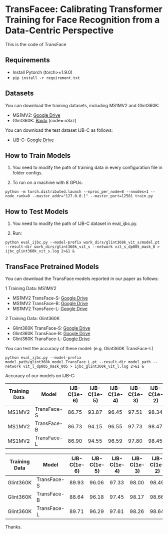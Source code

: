 # TransFacee: Calibrating Transformer Training for Face Recognition from a Data-Centric Perspective
This is the code of TransFace

## Requirements
* Install Pytorch (torch>=1.9.0)
* ```pip install -r requirement.txt```
 
## Datasets
You can download the training datasets, including MS1MV2 and Glint360K:
* MS1MV2: [Google Drive](https://drive.google.com/file/d/1SXS4-Am3bsKSK615qbYdbA_FMVh3sAvR/view)
* Glint360K: [Baidu](https://pan.baidu.com/share/init?surl=GsYqTTt7_Dn8BfxxsLFN0w) (code=:o3az)

You can download the test dataset IJB-C as follows:
* IJB-C: [Google Drive](https://drive.google.com/file/d/1aC4zf2Bn0xCVH_ZtEuQipR2JvRb1bf8o/view) 

## How to Train Models
1. You need to modify the path of training data in every configuration file in folder configs.

2. To run on a machine with 8 GPUs:
```
python -m torch.distributed.launch --nproc_per_node=8 --nnodes=1 --node_rank=0 --master_addr="127.0.0.1" --master_port=12581 train.py 
```

## How to Test Models
1. You need to modify the path of IJB-C dataset in eval_ijbc.py.

2. Run:
```
python eval_ijbc.py --model-prefix work_dirs/glint360k_vit_s/model.pt --result-dir work_dirs/glint360k_vit_s --network vit_s_dp005_mask_0 > ijbc_glint360k_vit_s.log 2>&1 &
```


## TransFace Pretrained Models 

You can download the TransFace models reported in our paper as follows:

1 Training Data: MS1MV2
* MS1MV2 TransFace-S: [Google Drive](https://drive.google.com/file/d/1UZWCg7jNESDv8EWs7mxQSswCMGbAZNF4/view?usp=share_link)
* MS1MV2 TransFace-B: [Google Drive](https://drive.google.com/file/d/16O-q30mH8d3lECqa5eJd8rABaUlNhQ0K/view?usp=share_link)
* MS1MV2 TransFace-L: [Google Drive](https://drive.google.com/file/d/1uXUFT6ujEPqvCTHzONsp6-DMIc24Cc85/view?usp=share_link)

2 Training Data: Glint360K
* Glint360K TransFace-S: [Google Drive](https://drive.google.com/file/d/18Zh_zMlYttKVIGArmDYNEchIvUSH5FQ1/view?usp=share_link)
* Glint360K TransFace-B: [Google Drive](https://drive.google.com/file/d/13IezvOo5GvtGVsRap2s5RVqtIl1y0ke5/view?usp=share_link)
* Glint360K TransFace-L: [Google Drive](https://drive.google.com/file/d/1jXL_tidh9KqAS6MgeinIk2UNWmEaxfb0/view?usp=share_link)

You can test the accuracy of these model: (e.g. Glint360K TransFace-L)
```
python eval_ijbc.py --model-prefix model_path/glint360k_model_TransFace_L.pt --result-dir model_path --network vit_l_dp005_mask_005 > ijbc_glint360k_vit_l.log 2>&1 &
```

Accuracy of our models on IJB-C:

| Training Data | Model | IJB-C(1e-6) | IJB-C(1e-5) | IJB-C(1e-4) | IJB-C(1e-3) | IJB-C(1e-2) | IJB-C(1e-1) | log |
| ------ | ------ | ------ | ------ | ------ | ------ | ------ | ------ | ------ |
| MS1MV2 | TransFace-S | 86.75 | 93.87 | 96.45 | 97.51 | 98.34 | 98.99 | [link](https://raw.githubusercontent.com/mr6737/TransFace_log/main/ms1mv2_vit_s_log.log?token=GHSAT0AAAAAAB72RRWRSVPSC6TNF7SCZCWEZANIY7Q) |
| MS1MV2 | TransFace-B | 86.73 | 94.15 | 96.55 | 97.73 | 98.47 | 99.11 | [link](https://raw.githubusercontent.com/mr6737/TransFace_log/main/ms1mv2_vit_b_log.log?token=GHSAT0AAAAAAB72RRWRDHTJMUDGPF6WY76GZANIZ7A) |
| MS1MV2 | TransFace-L | 86.90 | 94.55 | 96.59 | 97.80 | 98.45 | 99.04 | [link](https://raw.githubusercontent.com/mr6737/TransFace_log/main/ms1mv2_vit_l_log.log?token=GHSAT0AAAAAAB72RRWRDMDKPYR6N37IAXYOZANI3EQ) |

| Training Data | Model | IJB-C(1e-6) | IJB-C(1e-5) | IJB-C(1e-4) | IJB-C(1e-3) | IJB-C(1e-2) | IJB-C(1e-1) | log |
| ------ | ------ | ------ | ------ | ------ | ------ | ------ | ------ | ------ |
| Glint360K | TransFace-S | 89.93 | 96.06 | 97.33 | 98.00 | 98.49 | 99.11 | [link](https://raw.githubusercontent.com/mr6737/TransFace_log/main/glint360k_vit_s_log.log?token=GHSAT0AAAAAAB72RRWQEPULWLL4GJJNOG6IZANI4CA) |
| Glint360K | TransFace-B | 88.64 | 96.18 | 97.45 | 98.17 | 98.66 | 99.23 | [link](https://raw.githubusercontent.com/mr6737/TransFace_log/main/glint360k_vit_b_log.log?token=GHSAT0AAAAAAB72RRWQUMF4Y3OWENMZ7UDIZANI4SQ) |
| Glint360K | TransFace-L | 89.71 | 96.29 | 97.61 | 98.26 | 98.64 | 99.19 | [link](https://raw.githubusercontent.com/mr6737/TransFace_log/main/glint360k_vit_l_log.log?token=GHSAT0AAAAAAB72RRWQRHYPAVEE3UQJOADQZANI45A) |

Thanks.

